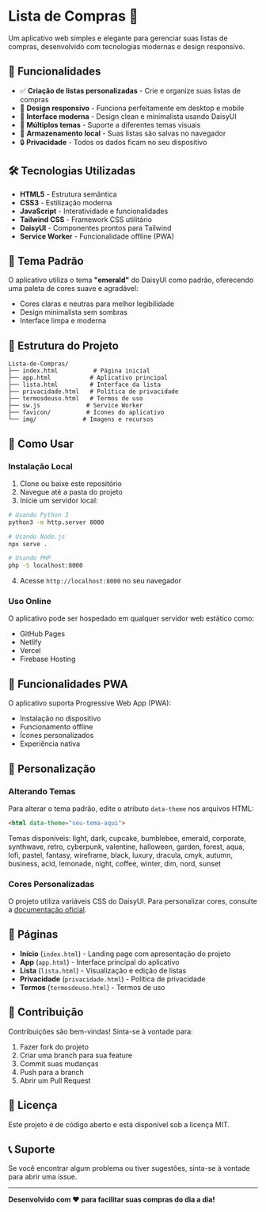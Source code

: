 # Lista de Compras 🛒

Um aplicativo web simples e elegante para gerenciar suas listas de compras, desenvolvido com tecnologias modernas e design responsivo.

## 🚀 Funcionalidades

- ✅ **Criação de listas personalizadas** - Crie e organize suas listas de compras
- 📱 **Design responsivo** - Funciona perfeitamente em desktop e mobile
- 🎨 **Interface moderna** - Design clean e minimalista usando DaisyUI
- 🌙 **Múltiplos temas** - Suporte a diferentes temas visuais
- 💾 **Armazenamento local** - Suas listas são salvas no navegador
- 🔒 **Privacidade** - Todos os dados ficam no seu dispositivo

## 🛠️ Tecnologias Utilizadas

- **HTML5** - Estrutura semântica
- **CSS3** - Estilização moderna
- **JavaScript** - Interatividade e funcionalidades
- **Tailwind CSS** - Framework CSS utilitário
- **DaisyUI** - Componentes prontos para Tailwind
- **Service Worker** - Funcionalidade offline (PWA)

## 🎨 Tema Padrão

O aplicativo utiliza o tema **"emerald"** do DaisyUI como padrão, oferecendo uma paleta de cores suave e agradável:
- Cores claras e neutras para melhor legibilidade
- Design minimalista sem sombras
- Interface limpa e moderna

## 📁 Estrutura do Projeto

```
Lista-de-Compras/
├── index.html          # Página inicial
├── app.html           # Aplicativo principal
├── lista.html         # Interface da lista
├── privacidade.html   # Política de privacidade
├── termosdeuso.html   # Termos de uso
├── sw.js             # Service Worker
├── favicon/          # Ícones do aplicativo
└── img/             # Imagens e recursos
```

## 🚀 Como Usar

### Instalação Local

1. Clone ou baixe este repositório
2. Navegue até a pasta do projeto
3. Inicie um servidor local:

```bash
# Usando Python 3
python3 -m http.server 8000

# Usando Node.js
npx serve .

# Usando PHP
php -S localhost:8000
```

4. Acesse `http://localhost:8000` no seu navegador

### Uso Online

O aplicativo pode ser hospedado em qualquer servidor web estático como:
- GitHub Pages
- Netlify
- Vercel
- Firebase Hosting

## 📱 Funcionalidades PWA

O aplicativo suporta Progressive Web App (PWA):
- Instalação no dispositivo
- Funcionamento offline
- Ícones personalizados
- Experiência nativa

## 🔧 Personalização

### Alterando Temas

Para alterar o tema padrão, edite o atributo `data-theme` nos arquivos HTML:

```html
<html data-theme="seu-tema-aqui">
```

Temas disponíveis: light, dark, cupcake, bumblebee, emerald, corporate, synthwave, retro, cyberpunk, valentine, halloween, garden, forest, aqua, lofi, pastel, fantasy, wireframe, black, luxury, dracula, cmyk, autumn, business, acid, lemonade, night, coffee, winter, dim, nord, sunset

### Cores Personalizadas

O projeto utiliza variáveis CSS do DaisyUI. Para personalizar cores, consulte a [documentação oficial](https://daisyui.com/docs/themes/).

## 📄 Páginas

- **Início** (`index.html`) - Landing page com apresentação do projeto
- **App** (`app.html`) - Interface principal do aplicativo
- **Lista** (`lista.html`) - Visualização e edição de listas
- **Privacidade** (`privacidade.html`) - Política de privacidade
- **Termos** (`termosdeuso.html`) - Termos de uso

## 🤝 Contribuição

Contribuições são bem-vindas! Sinta-se à vontade para:

1. Fazer fork do projeto
2. Criar uma branch para sua feature
3. Commit suas mudanças
4. Push para a branch
5. Abrir um Pull Request

## 📝 Licença

Este projeto é de código aberto e está disponível sob a licença MIT.

## 📞 Suporte

Se você encontrar algum problema ou tiver sugestões, sinta-se à vontade para abrir uma issue.

---

**Desenvolvido com ❤️ para facilitar suas compras do dia a dia!**
